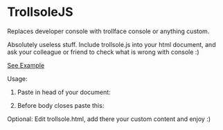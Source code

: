 TrollsoleJS
===========

Replaces developer console with trollface console or anything custom.

Absolutely useless stuff. Include trollsole.js into your html document, and ask your colleague or friend to check what is wrong with console :)

<a href="http://trollsole.artrayd.com/" target="_blank">See Example</a>

Usage:

1. Paste in head of your document:
  <script type="text/javascript" src="trollsole/trollsole.js"></script>
2. Before body closes paste this: 
  <div id="trollsole"></div>


Optional:
Edit trollsole.html, add there your custom content and enjoy :)


